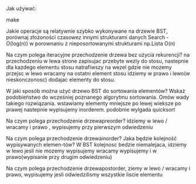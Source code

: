 Jak używać:

make

Jakie operacje są relatywnie szybko wykonywane na drzewie BST, porównaj złożoności czasowez innymi strukturami danych
    Search - O(log(n)) w porownaniu z nieposortowanymi strukturami np.Lista  O(n)

Na czym polega iteracyjne przechodzenie drzewa bez użycia rekurencji?
    na przechodzeniu w lewa strone zapisujac przebyte wezly do stosu, nastepnie dla kazdego elementu stosu natrafiwszy na wezel gdzie nie mozemy przejsc w lewo wracamy na ostatni element stosu idziemy w prawo i lewo(w nieskonczonosc) dodajac elementy do stosu.  

W jaki sposób można użyć drzewo BST do sortowania elementów? Wskaż podobieństwo do wcześniej poznanego algorytmu sortowania. Omów wady takiego rozwiązania.
    wstawiamy elementy mniejsze po lewej wieksze po prawej nastepnie wypisujemy inorderem. podobnie wylgada quicksort

Na czym polega przechodzenie drzewapreorder?
    idziemy w lewo / wracamy i prawo , wypisujemy przy pierwszym odwiedzeniu

Na czym polega przechodzenie drzewainorder?  Jaka będzie kolejność wypisywanych elemen-tów?
    W BST kolejnosc bedzie niemalejaca, idziemy w lewo jesli nie mozemy wypisujemy wracamy wypisujemy i w prawo(wypisanie przy drugim odwiedzeniu)

Na czym polega przechodzenie drzewapostorder,
    ziemy w lewo / wracamy i prawo, wypisujemy jesli odwiedzilismy wszystkie liscie elementu